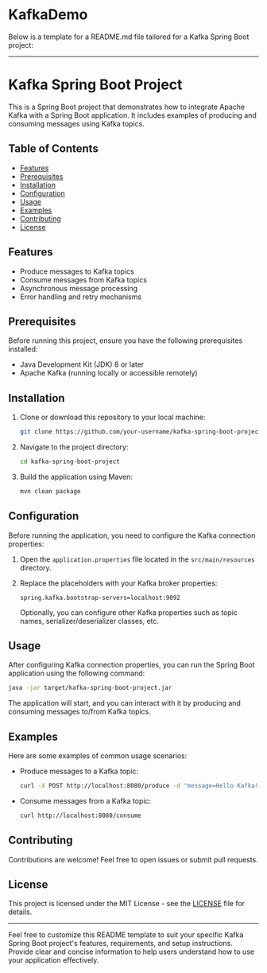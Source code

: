 # KafkaDemo
Below is a template for a README.md file tailored for a Kafka Spring Boot project:

---

# Kafka Spring Boot Project

This is a Spring Boot project that demonstrates how to integrate Apache Kafka with a Spring Boot application. It includes examples of producing and consuming messages using Kafka topics.

## Table of Contents

- [Features](#features)
- [Prerequisites](#prerequisites)
- [Installation](#installation)
- [Configuration](#configuration)
- [Usage](#usage)
- [Examples](#examples)
- [Contributing](#contributing)
- [License](#license)

## Features

- Produce messages to Kafka topics
- Consume messages from Kafka topics
- Asynchronous message processing
- Error handling and retry mechanisms

## Prerequisites

Before running this project, ensure you have the following prerequisites installed:

- Java Development Kit (JDK) 8 or later
- Apache Kafka (running locally or accessible remotely)

## Installation

1. Clone or download this repository to your local machine:

   ```bash
   git clone https://github.com/your-username/kafka-spring-boot-project.git
   ```

2. Navigate to the project directory:

   ```bash
   cd kafka-spring-boot-project
   ```

3. Build the application using Maven:

   ```bash
   mvn clean package
   ```

## Configuration

Before running the application, you need to configure the Kafka connection properties:

1. Open the `application.properties` file located in the `src/main/resources` directory.

2. Replace the placeholders with your Kafka broker properties:

   ```properties
   spring.kafka.bootstrap-servers=localhost:9092
   ```

   Optionally, you can configure other Kafka properties such as topic names, serializer/deserializer classes, etc.

## Usage

After configuring Kafka connection properties, you can run the Spring Boot application using the following command:

```bash
java -jar target/kafka-spring-boot-project.jar
```

The application will start, and you can interact with it by producing and consuming messages to/from Kafka topics.

## Examples

Here are some examples of common usage scenarios:

- Produce messages to a Kafka topic:

  ```bash
  curl -X POST http://localhost:8080/produce -d "message=Hello Kafka!"
  ```

- Consume messages from a Kafka topic:

  ```bash
  curl http://localhost:8080/consume
  ```

## Contributing

Contributions are welcome! Feel free to open issues or submit pull requests.

## License

This project is licensed under the MIT License - see the [LICENSE](LICENSE) file for details.

---

Feel free to customize this README template to suit your specific Kafka Spring Boot project's features, requirements, and setup instructions. Provide clear and concise information to help users understand how to use your application effectively.
